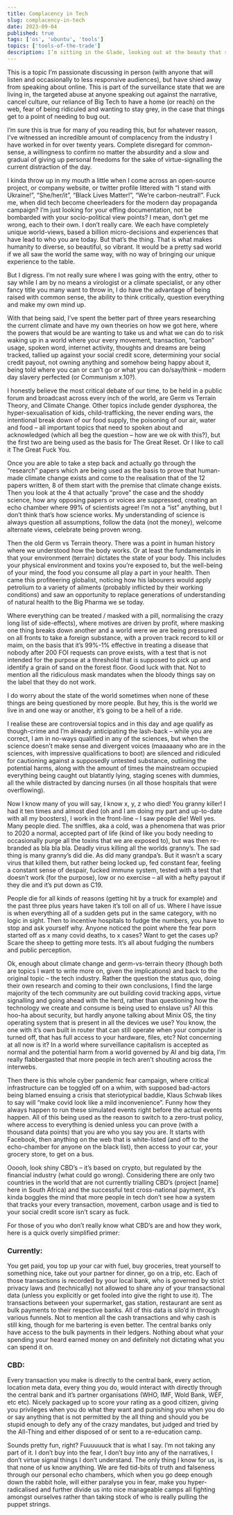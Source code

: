 ```yaml
---
title: Complacency in Tech
slug: complacency-in-tech
date: 2023-09-04
published: true
tags: ['os', 'ubuntu', 'tools']
topics: ['tools-of-the-trade']
description: I’m sitting in the Glade, looking out at the beauty that surrounds me and find myself thinking about the state of the world we live in.
---
```


This is a topic I’m passionate discussing in person (with anyone that will listen and occasionally to less responsive audiences), but have shied away from speaking about online. This is part of the surveillance state that we are living in, the targeted abuse at anyone speaking out against the narrative, cancel culture, our reliance of Big Tech to have a home (or reach) on the web, fear of being ridiculed and wanting to stay grey, in the case that things get to a point of needing to bug out.

I’m sure this is true for many of you reading this, but for whatever reason, I’ve witnessed an incredible amount of complacency from the industry I have worked in for over twenty years. Complete disregard for common-sense, a willingness to confirm no matter the absurdity and a slow and gradual of giving up personal freedoms for the sake of virtue-signalling the current distraction of the day.

I kinda throw up in my mouth a little when I come across an open-source project, or company website, or twitter profile littered with “I stand with Ukraine!”, “She/her/it”, “Black Lives Matter!”, “We’re carbon-neutral!”. Fuck me, when did tech become cheerleaders for the modern day propaganda campaign? I’m just looking for your effing documentation, not be bombarded with your socio-political view points? I mean, don’t get me wrong, each to their own. I don’t really care. We each have completely unique world-views, based a billion micro-decisions and experiences that have lead to who you are today. But that’s the thing. That is what makes humanity to diverse, so beautiful, so vibrant. It would be a pretty sad world if we all saw the world the same way, with no way of bringing our unique experience to the table.

But I digress. I’m not really sure where I was going with the entry, other to say while I am by no means a virologist or a climate specialist, or any other fancy title you many want to throw in, I do have the advantage of being raised with common sense, the ability to think critically, question everything and make my own mind up. 

With that being said, I’ve spent the better part of three years researching the current climate and have my own theories on how we got here, where the powers that would be are wanting to take us and what we can do to risk waking up in a world where your every movement, transaction, “carbon” usage, spoken word, internet activity, thoughts and dreams are being tracked, tallied up against your social credit score, determining your social credit payout, not owning anything and somehow being happy about it, being told where you can or can’t go or what you can do/say/think – modern day slavery perfected (or Communism x.10?).

I honestly believe the most critical debate of our time, to be held in a public forum and broadcast across every inch of the world, are Germ vs Terrain Theory, and Climate Change. Other topics include gender dysphorea, the hyper-sexualisation of kids, child-trafficking, the never ending wars, the intentional break down of our food supply, the poisoning of our air, water and food – all important topics that need to spoken about and acknowledged (which all beg the question – how are we ok with this?), but the first two are being used as the basis for The Great Reset. Or I like to call it The Great Fuck You. 

Once you are able to take a step back and actually go through the “research” papers which are being used as the basis to prove that human-made climate change exists and come to the realisation that of the 12 papers written, 8 of them start with the premise that climate change exists. Then you look at the 4 that actually “prove” the case and the shoddy science, how any opposing papers or voices are suppressed, creating an echo chamber where 99% of scientists agree! I’m not a “ist” anything, but I don’t think that’s how science works. My understanding of science is always question all assumptions, follow the data (not the money), welcome alternate views, celebrate being proven wrong. 

Then the old Germ vs Terrain theory. There was a point in human history where we understood how the body works. Or at least the fundamentals in that your environment (terrain) dictates the state of your body. This includes your physical environment and toxins you’re exposed to, but the well-being of your mind, the food you consume all play a part in your health. Then came this profiteering globalist, noticing how his labourers would apply petrolium to a variety of ailments (probably inflicted by their working conditions) and saw an opportunity to replace generations of understanding of natural health to the Big Pharma we se today. 

Where everything can be treated / masked with a pill, normalising the crazy long list of side-effects), where motives are driven by profit, where masking one thing breaks down another and a world were we are being pressured on all fronts to take a foreign substance, with a proven track record to kill or maim, on the basis that it’s 99%-1% effective in treating a disease that nobody after 200 FOI requests can prove exists, with a test that is not intended for the purpose at a threshold that is supposed to pick up and identify a grain of sand on the forest floor. Good luck with that. Not to mention all the ridiculous mask mandates when the bloody things say on the label that they do not work.

I do worry about the state of the world sometimes when none of these things are being questioned by more people. But hey, this is the world we live in and one way or another, it’s going to be a hell of a ride. 

I realise these are controversial topics and in this day and age qualify as though-crime and I’m already anticipating the lash-back – while you are correct, I am in no-ways qualified in any of the sciences, but when the science doesn’t make sense and divergent voices (maaaaany who are in the sciences, with impressive qualifications to boot) are silenced and ridiculed for cautioning against a supposedly untested substance, outlining the potential harms, along with the amount of times the mainstream occupied everything being caught out blatantly lying, staging scenes with dummies, all the while distracted by dancing nurses (in all those hospitals that were overflowing).

Now I know many of you will say, I know x, y, z who died! You granny killer! I had it ten times and almost died (oh and I am doing my part and up-to-date with all my boosters), I work in the front-line – I saw people die! Well yes. Many people died. The sniffles, aka a cold, was a phenomena that was prior to 2020 a normal, accepted part of life (kind of like you body needing to occasionally purge all the toxins that we are exposed to), but was then re-branded as bla bla bla. Deadly virus killing all the worlds granny’s. The sad thing is many granny’s did die. As did many grandpa’s. But it wasn’t a scary virus that killed them, but rather being locked up, fed constant fear, feeling a constant sense of despair, fucked immune system, tested with a test that doesn’t work (for the purpose), low or no exercise – all with a hefty payout if they die and it’s put down as C19. 

People die for all kinds of reasons (getting hit by a truck for example) and the past three plus years have taken it’s toll on all of us. Where I have issue is when everything all of a sudden gets put in the same category, with no logic in sight. Then to incentive hospitals to fudge the numbers, you have to stop and ask yourself why. Anyone noticed the point where the fear porn started off as x many covid deaths, to x cases? Want to get the cases up? Scare the sheep to getting more tests. It’s all about fudging the numbers and public perception. 

Ok, enough about climate change and germ-vs-terrain theory (though both are topics I want to write more on, given the implications) and back to the original topic – the tech industry. Rather the question the status quo, doing their own research and coming to their own conclusions, I find the large majority of the tech community are out building covid tracking apps, virtue signalling and going ahead with the herd, rather than questioning how the technology we create and consume is being used to enslave us? All this hoo-ha about security, but hardly anyone talking about Minix OS, the tiny operating system that is present in all the devices we use? You know, the one with it’s own built in router that can still operate when your computer is turned off, that has full access to your hardware, files, etc? Not concerning at all now is it? In a world where surveillance capitalism is accepted as normal and the potential harm from a world governed by AI and big data, I’m really flabbergasted that more people in tech aren’t shouting across the interwebs. 

Then there is this whole cyber pandemic fear campaign, where critical infrastructure can be toggled off on a whim, with supposed bad-actors being blamed ensuing a crisis that steriotypical baddie, Klaus Schwab likes to say will “make covid look like a mild inconvenience”. Funny how they always happen to run these simulated events right before the actual events happen. 
All of this being used as the reason to switch to a zero-trust policy, where access to everything is denied unless you can prove (with a thousand data points) that you are who you say you are. It starts with Facebook, then anything on the web that is white-listed (and off to the echo-chamber for anyone on the black list), then access to your car, your grocery store, to get on a bus. 

Ooooh, look shiny CBD’s – it’s based on crypto, but regulated by the financial industry (what could go wrong). Considering there are only two countries in the world that are not currently trialling CBD’s (project [name] here in South Africa) and the successful test cross-national payment, it’s kinda boggles the mind that more people in tech don’t see how a system that tracks your every transaction, movement, carbon usage and is tied to your social credit score isn’t scary as fuck. 

For those of you who don’t really know what CBD’s are and how they work, here is a quick overly simplified primer:

### Currently:

You get paid, you top up your car with fuel, buy groceries, treat yourself to something nice, take out your partner for dinner, go on a trip, etc. Each of those transactions is recorded by your local bank, who is governed by strict privacy laws and (technically) not allowed to share any of your transactional data (unless you explicitly or get fooled into give the right to use it). The transactions between your supermarket, gas station, restaurant are sent as bulk payments to their respective banks. All of this data is silo’d in through various funnels. Not to mention all the cash transactions and why cash is still king, though for me bartering is even better. The central banks only have access to the bulk payments in their ledgers. Nothing about what your spending your heard earned money on and definitely not dictating what you can spend it on.

### CBD:

Every transaction you make is directly to the central bank, every action, location meta data, every thing you do, would interact with directly through the central bank and it’s partner organisations (WHO, IMF, Wold Bank, WEF, etc etc). Nicely packaged up to score your rating as a good citizen, giving you privileges when you do what they want and punishing you when you do or say anything that is not permitted by the all thing and should you be stupid enough to defy any of the crazy mandates, but judged and tried by the All-Thing and either disposed of or sent to a re-education camp. 

Sounds pretty fun, right? Fuuuuuuck that is what I say. I’m not taking any part of it. I don’t buy into the fear, I don’t buy into any of the narratives, I don’t virtue signal things I don’t understand. The only thing I know for us, is that none of us know anything. We are fed tid-bits of truth and falseness through our personal echo chambers, which when you go deep enough down the rabbit hole, will either paralyse you in fear, make you hyper-radicalised and further divide us into nice manageable camps all fighting amongst ourselves rather than taking stock of who is really pulling the puppet strings.
